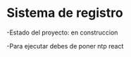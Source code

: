 <h1>Sistema de registro</h1>
-Estado del proyecto: en construccion 


-Para ejecutar debes de poner ntp react 
